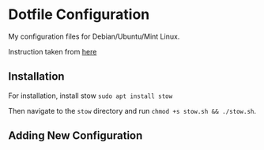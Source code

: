 # Dotfile Configuration

My configuration files for Debian/Ubuntu/Mint Linux.

Instruction taken from [here](https://gruby.medium.com/dotfile-how-to-manage-and-sync-with-git-gnu-stow-6beada1529ea)

## Installation

For installation, install stow `sudo apt install stow`

Then navigate to the `stow` directory and run `chmod +s stow.sh && ./stow.sh`. 

## Adding New Configuration


